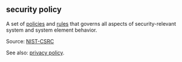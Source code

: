 ## security policy

<p class="c8"><span>A set of </span><span class="c2"><a class="c3" href="#h.udts41hso4w4">policies</a></span><span>&nbsp;and </span><span class="c2"><a class="c3" href="#h.v7s575ulon74">rules</a></span><span class="c0">&nbsp;that governs all aspects of security-relevant system and system element behavior.</span></p><p class="c8"><span>Source: </span><span class="c2"><a class="c3" href="https://www.google.com/url?q=https://csrc.nist.gov/glossary/term/security_policy&amp;sa=D&amp;source=editors&amp;ust=1706779842823448&amp;usg=AOvVaw2OuA8vqcHhac5jTnQdtLQh">NIST-CSRC</a></span></p><p class="c8"><span>See also: </span><span class="c2"><a class="c3" href="#h.xbjzswct9aqi">privacy policy</a></span><span class="c0">.</span></p>

